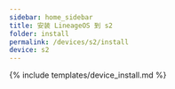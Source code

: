 ```yaml
---
sidebar: home_sidebar
title: 安装 LineageOS 到 s2
folder: install
permalink: /devices/s2/install
device: s2
---
```

{% include templates/device_install.md %}
